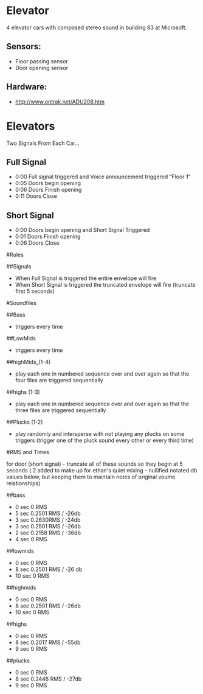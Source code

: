 
# Elevator

4 elevator cars with composed stereo sound in building 83 at Microsoft.

## Sensors:

* Floor passing sensor
* Door opening sensor

## Hardware:

* http://www.ontrak.net/ADU208.htm

# Elevators

Two Signals From Each Car...

## Full Signal
* 0:00 Full signal triggered and Voice announcement triggered “Floor 1"
* 0:05 Doors begin opening
* 0:06 Doors Finish opening
* 0:11 Doors Close 

## Short Signal

* 0:00 Doors begin opening and Short Signal Triggered
* 0:01 Doors Finish opening
* 0:06 Doors Close 

#Rules

##Signals
* When Full Signal is triggered the entire envelope will fire
* When Short Signal is triggered the truncated envelope will fire (truncate first 5 seconds)

#Soundfiles

##Bass 
* triggers every time

##LowMids  
* triggers every time

##highMids_(1-4) 
* play each one in numbered sequence over and over again so that the four files are triggered sequentially

##highs (1-3) 
* play each one in numbered sequence over and over again so that the three files are triggered sequentially

##Plucks (1-2)
* play randomly and intersperse with not playing any plucks on some triggers (trigger one of the pluck sound every other or every third time)

#RMS and Times 

for door (short signal) - truncate all of these sounds so they begin at 5 seconds 
(.2 added to make up for ethan's quiet mixing - nullified notated db values below, but keeping them to maintain notes of original voume relationships)

##bass
* 0 sec 0 RMS
* 5 sec 0.2501 RMS / -26db
* 3 sec 0.2630RMS / -24db
* 3 sec 0.2501 RMS / -26db
* 2 sec 0.2158 RMS / -36db
* 4 sec 0 RMS

##lowmids
* 0 sec 0 RMS
* 8 sec  0.2501 RMS / -26 db
* 10 sec 0 RMS

##highmids
* 0 sec 0 RMS
* 8 sec  0.2501 RMS / -26db
* 10 sec 0 RMS

##highs
* 0 sec 0 RMS
* 8 sec  0.2017 RMS / -55db
* 9 sec 0 RMS

##plucks
* 0 sec 0 RMS
* 8 sec  0.2446 RMS / -27db
* 9 sec 0 RMS
